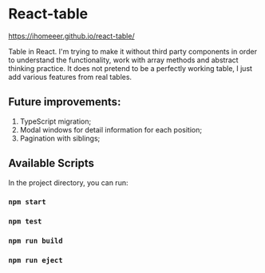 # React-table

https://ihomeeer.github.io/react-table/

Table in React. I'm trying to make it without third party components in order to understand the functionality, work with array methods and abstract thinking practice.
It does not pretend to be a perfectly working table, I just add various features from real tables.

## Future improvements:

1. TypeScript migration;
2. Modal windows for detail information for each position;
3. Pagination with siblings;

## Available Scripts
In the project directory, you can run:

### `npm start`
### `npm test`
### `npm run build`
### `npm run eject`
